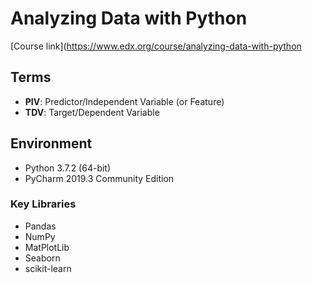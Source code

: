 # Analyzing Data with Python

[Course link](https://www.edx.org/course/analyzing-data-with-python

## Terms

- **PIV**: Predictor/Independent Variable (or Feature)
- **TDV**: Target/Dependent Variable

## Environment

-   Python 3.7.2 (64-bit)
-   PyCharm 2019.3 Community Edition 

### Key Libraries

-   Pandas
-   NumPy
-   MatPlotLib
-   Seaborn
-   scikit-learn
